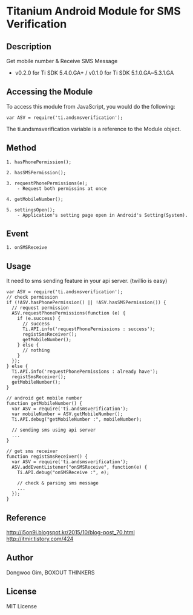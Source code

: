 # Titanium Android Module for SMS Verification

## Description

Get mobile number & Receive SMS Message

- v0.2.0 for Ti SDK 5.4.0.GA+ / v0.1.0 for Ti SDK 5.1.0.GA~5.3.1.GA

## Accessing the Module

To access this module from JavaScript, you would do the following:

    var ASV = require('ti.andsmsverification');

The ti.andsmsverification variable is a reference to the Module object.

## Method
	1. hasPhonePermission();

	2. hasSMSPermission();

	3. requestPhonePermissions(e);
		- Request both permissins at once	

	4. getMobileNumber();

	5. settingsOpen();
		- Application's setting page open in Android's Setting(System).

## Event
	1. onSMSReceive

## Usage
It need to sms sending feature in your api server.
(twillio is easy)

    var ASV = require('ti.andsmsverification');
    // check permission
    if (!ASV.hasPhonePermission() || !ASV.hasSMSPermission()) {
      // request permission
      ASV.requestPhonePermissions(function (e) {
        if (e.success) {
          // success
          Ti.API.info('requestPhonePermissions : success');
          registSmsReceiver();
          getMobileNumber();
        } else {
          // nothing
        }
      });
    } else {
      Ti.API.info('requestPhonePermissions : already have');
      registSmsReceiver();
      getMobileNumber();
    }

    // android get mobile number
    function getMobileNumber() {
      var ASV = require('ti.andsmsverification');
      var mobileNumber = ASV.getMobileNumber();
      Ti.API.debug("getMobileNumber :", mobileNumber);
      
      // sending sms using api server
      ...
    }

    // get sms receiver
    function registSmsReceiver() {
      var ASV = require('ti.andsmsverification');
      ASV.addEventListener("onSMSReceive", function(e) {
        Ti.API.debug("onSMSReceive :", e);
        
        // check & parsing sms message
        ...
      });
    }

  
## Reference

http://i5on9i.blogspot.kr/2015/10/blog-post_70.html
http://itmir.tistory.com/424

## Author

Dongwoo Gim, BOXOUT THINKERS

## License

MIT License
